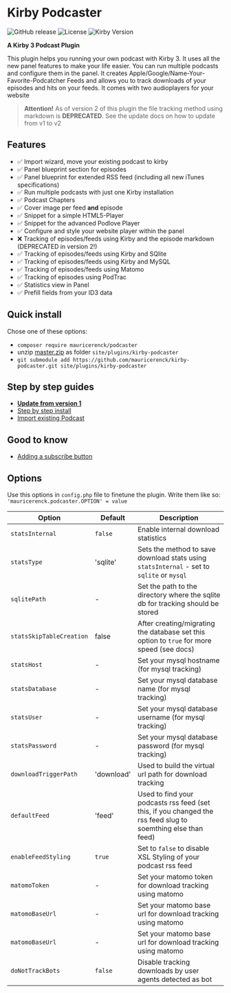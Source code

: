 # Kirby Podcaster

![GitHub release](https://img.shields.io/github/release/mauricerenck/kirby-podcaster.svg?maxAge=1800) ![License](https://img.shields.io/github/license/mashape/apistatus.svg) ![Kirby Version](https://img.shields.io/badge/Kirby-3%2B-black.svg)

**A Kirby 3 Podcast Plugin**

This plugin helps you running your own podcast with Kirby 3. It uses all the new panel features to make your life easier. You can run multiple podcasts and configure them in the panel. It creates Apple/Google/Name-Your-Favorite-Podcatcher Feeds and allows you to track downloads of your episodes and hits on your feeds. It comes with two audioplayers for your website

> **Attention!** As of version 2 of this plugin the file tracking method using markdown is **DEPRECATED**. See the update docs on how to update from v1 to v2

## Features

- ✅ Import wizard, move your existing podcast to kirby
- ✅ Panel blueprint section for episodes
- ✅ Panel blueprint for extended RSS feed (including all new iTunes specifications)
- ✅ Run multiple podcasts with just one Kirby installation
- ✅ Podcast Chapters
- ✅ Cover image per feed **and** episode
- ✅ Snippet for a simple HTML5-Player
- ✅ Snippet for the advanced Podlove Player
- ✅ Configure and style your website player within the panel
- ❌ Tracking of episodes/feeds using Kirby and the episode markdown (DEPRECATED in version 2!)
- ✅ Tracking of episodes/feeds using Kirby and SQlite
- ✅ Tracking of episodes/feeds using Kirby and MySQL
- ✅ Tracking of episodes/feeds using Matomo
- ✅ Tracking of episodes using PodTrac
- ✅ Statistics view in Panel
- ✅ Prefill fields from your ID3 data

## Quick install

Chose one of these options:

- `composer require mauricerenck/podcaster`
- unzip [master.zip](https://github.com/mauricerenck/kirby-podcaster/releases/latest) as folder `site/plugins/kirby-podcaster`
- `git submodule add https://github.com/mauricerenck/kirby-podcaster.git site/plugins/kirby-podcaster`

## Step by step guides

- **[Update from version 1](docs/update-v1-v2.md)**
- [Step by step install](docs/setup-clean.md)
- [Import existing Podcast](docs/setup-existing-podcast.md)

## Good to know

- [Adding a subscribe button ](docs/podlove-subscribe-button.md)

## Options

Use this options in `config.php` file to finetune the plugin. Write them like so: `'mauricerenck.podcaster.OPTION' = value`

| Option                   | Default    | Description                                                                                                  |
| ------------------------ | ---------- | ------------------------------------------------------------------------------------------------------------ |
| `statsInternal`          | `false`    | Enable internal download statistics                                                                          |
| `statsType`              | 'sqlite'   | Sets the method to save download stats using `statsInternal` - set to `sqlite` or `mysql`                    |
| `sqlitePath`             | -          | Set the path to the directory where the sqlite db for tracking should be stored                              |
| `statsSkipTableCreation` | false      | After creating/migrating the database set this option to `true` for more speed (see docs)                    |
| `statsHost`              | -          | Set your mysql hostname (for mysql tracking)                                                                 |
| `statsDatabase`          | -          | Set your mysql database name (for mysql tracking)                                                            |
| `statsUser`              | -          | Set your mysql database username (for mysql tracking)                                                        |
| `statsPassword`          | -          | Set your mysql database password (for mysql tracking)                                                        |
| `downloadTriggerPath`    | 'download' | Used to build the virtual url path for download tracking                                                     |
| `defaultFeed`            | 'feed'     | Used to find your podcasts rss feed (set this, if you changed the rss feed slug to soemthing else than feed) |
| `enableFeedStyling`      | `true`     | Set to `false` to disable XSL Styling of your podcast rss feed                                               |
| `matomoToken`            | -          | Set your matomo token for download tracking using matomo                                                     |
| `matomoBaseUrl`          | -          | Set your matomo base url for download tracking using matomo                                                  |
| `matomoBaseUrl`          | -          | Set your matomo base url for download tracking using matomo                                                  |
| `doNotTrackBots`         | `false`    | Disable tracking downloads by user agents detected as bot                                                    |

